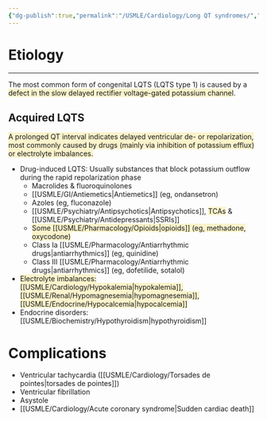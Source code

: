 ```yaml
---
{"dg-publish":true,"permalink":"/USMLE/Cardiology/Long QT syndromes/","title":"Long QT syndromes","tags":["t2"]}
---
```



# Etiology
---
The most common form of congenital LQTS (LQTS type 1) is caused by a <span style="background:rgba(240, 200, 0, 0.2)">defect in the slow delayed rectifier voltage-gated potassium channel</span>.
## Acquired LQTS
<span style="background:rgba(240, 200, 0, 0.2)">A prolonged QT interval indicates delayed ventricular de- or repolarization, most commonly caused by drugs (mainly via inhibition of potassium efflux) or electrolyte imbalances.</span>
- Drug-induced LQTS: Usually substances that block potassium outflow during the rapid repolarization phase 
	- Macrolides & fluoroquinolones
	- [[USMLE/GI/Antiemetics\|Antiemetics]] (eg, ondansetron)
	- Azoles (eg, fluconazole)
	- [[USMLE/Psychiatry/Antipsychotics\|Antipsychotics]], <span style="background:rgba(240, 200, 0, 0.2)">TCAs</span> & [[USMLE/Psychiatry/Antidepressants\|SSRIs]]
	- <span style="background:rgba(240, 200, 0, 0.2)">Some [[USMLE/Pharmacology/Opioids\|opioids]] (eg, methadone, oxycodone)</span>
	- Class Ia [[USMLE/Pharmacology/Antiarrhythmic drugs\|antiarrhythmics]] (eg, quinidine)
	- Class III [[USMLE/Pharmacology/Antiarrhythmic drugs\|antiarrhythmics]] (eg, dofetilide, sotalol)
- <span style="background:rgba(240, 200, 0, 0.2)">Electrolyte imbalances: [[USMLE/Cardiology/Hypokalemia\|hypokalemia]], [[USMLE/Renal/Hypomagnesemia\|hypomagnesemia]], [[USMLE/Endocrine/Hypocalcemia\|hypocalcemia]]</span>
- Endocrine disorders: [[USMLE/Biochemistry/Hypothyroidism\|hypothyroidism]]
# Complications
- Ventricular tachycardia ([[USMLE/Cardiology/Torsades de pointes\|torsades de pointes]])
- Ventricular fibrillation
- Asystole
- [[USMLE/Cardiology/Acute coronary syndrome\|Sudden cardiac death]]
